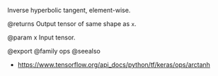 Inverse hyperbolic tangent, element-wise.

@returns
    Output tensor of same shape as `x`.

@param x Input tensor.

@export
@family ops
@seealso
+ <https://www.tensorflow.org/api_docs/python/tf/keras/ops/arctanh>
